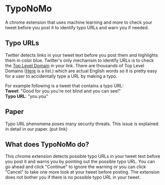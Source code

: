 # TypoNoMo
A chrome extension that uses machine learning and more to check your tweet before you post it to identify typo URLs and warn you if needed.

## Typo URLs
Twitter detects links in your tweet text before you post them and highlights them in color blue. 
Twitter's only mechanism to identify URLs is to check the [Top Level Domain](https://developer.mozilla.org/en-US/docs/Glossary/TLD) in your link. 
There are thousands of Top Level Domains ([Here](https://data.iana.org/TLD/tlds-alpha-by-domain.txt) is a list.) which are actual English words so it is pretty easy for a user to accidentally type a URL by making a typo.

For example following is a tweet that contains a typo URL:  
__Tweet__: "Good for you.you're not blind and you can see!"  
__Typo URL__: "you.you"  

## Paper
Typo URL phenomena poses many security threats. This issue is explained in detail in our paper. (put link)

## What does TypoNoMo do?
This chrome extension detects possible typo URLs in your tweet text before you post it and warns you by pointing out the possible typo URL. You can go ahead and click "Continue" to ignore the warning or you can click "Cancel" to take one more look at your tweet before posting.
The extension does not bother you if there is no possible typo URL in your tweet.
